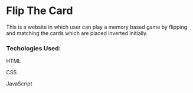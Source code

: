 # Flip The Card

This is a website in which user can play a memory based game by flipping and matching the cards which are placed inverted initially.

### Techologies Used:

HTML

CSS

JavaScript
